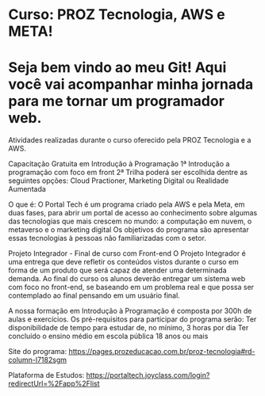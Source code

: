 # Curso: PROZ Tecnologia, AWS e META!
# Seja bem vindo ao meu Git! Aqui você vai acompanhar minha jornada para me tornar um programador web.
 

Atividades realizadas durante o curso oferecido pela PROZ Tecnologia e a AWS.

Capacitação Gratuita em Introdução à Prog﻿ramação
1ª Introdução a programação com foco em front
2ª Trilha poderá ser escolhida dentre as seguintes opções: Cloud Practioner, Marketing Digital ou Realidade Aumentada

O que é: O Portal Tech é um programa criado pela AWS e pela Meta, em duas fases, para abrir um portal de acesso ao conhecimento sobre algumas das tecnologias que mais crescem no mundo: a computação em nuvem, o metaverso e o marketing digital
Os objetivos do programa são apresentar essas tecnologias à pessoas não familiarizadas com o setor.

Projeto Integrador - Final de curso com Front-end
O Projeto Integrador é uma entrega que deve refletir os conteúdos vistos durante o curso em forma de um produto que será capaz de atender uma determinada demanda. Ao final do curso os alunos deverão entregar um sistema web com foco no front-end, se baseando em um problema real e que possa ser contemplado ao final pensando em um usuário final.

A nossa formação em Introdução à Programação é composta por 300h de aulas e exercícios.
Os pré-requisitos para participar do programa serão:
﻿Ter disponibilidade de tempo para estudar de, no mínimo, 3 horas por dia
﻿Ter concluído o ensino médio em escola pública
18 anos ou mais

Site do programa: https://pages.prozeducacao.com.br/proz-tecnologia#rd-column-l7182sgm

Plataforma de Estudos: https://portaltech.joyclass.com/login?redirectUrl=%2Fapp%2Flist
